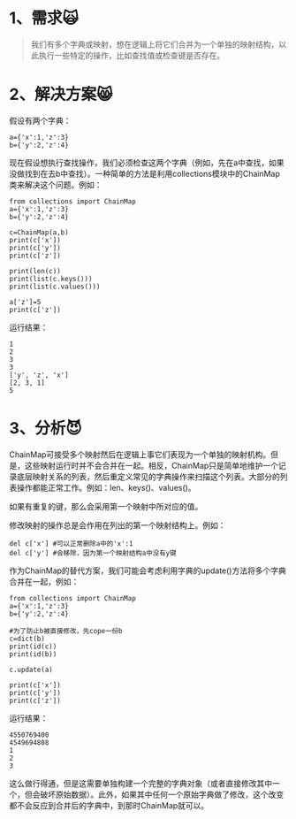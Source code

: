 # 1、需求🙀

> 我们有多个字典或映射，想在逻辑上将它们合并为一个单独的映射结构，以此执行一些特定的操作，比如查找值或检查键是否存在。

# 2、解决方案😸

假设有两个字典：

```
a={'x':1,'z':3}
b={'y':2,'z':4}
```

现在假设想执行查找操作，我们必须检查这两个字典（例如，先在a中查找，如果没做找到在去b中查找）。一种简单的方法是利用collections模块中的ChainMap类来解决这个问题。例如：

```
from collections import ChainMap
a={'x':1,'z':3}
b={'y':2,'z':4}

c=ChainMap(a,b)
print(c['x'])
print(c['y'])
print(c['z'])

print(len(c))
print(list(c.keys()))
print(list(c.values()))

a['z']=5
print(c['z'])
```

运行结果：

```
1
2
3
3
['y', 'z', 'x']
[2, 3, 1]
5
```

# 3、分析😈

ChainMap可接受多个映射然后在逻辑上事它们表现为一个单独的映射机构。但是，这些映射运行时并不会合并在一起。相反，ChainMap只是简单地维护一个记录底层映射关系的列表，然后重定义常见的字典操作来扫描这个列表。大部分的列表操作都能正常工作。例如：len、keys\(\)、values\(\)。

如果有重复的键，那么会采用第一个映射中所对应的值。

修改映射的操作总是会作用在列出的第一个映射结构上。例如：

```
del c['x'] #可以正常删除a中的'x':1
del c['y'] #会移除，因为第一个映射结构a中没有y键
```

作为ChainMap的替代方案，我们可能会考虑利用字典的update\(\)方法将多个字典合并在一起，例如：

```
from collections import ChainMap
a={'x':1,'z':3}
b={'y':2,'z':4}

#为了防止b被直接修改，先cope一份b
c=dict(b)
print(id(c))
print(id(b))

c.update(a)

print(c['x'])
print(c['y'])
print(c['z'])
```

运行结果：

```
4550769400
4549694808
1
2
3
```

这么做行得通，但是这需要单独构建一个完整的字典对象（或者直接修改其中一个，但会破坏原始数据）。此外，如果其中任何一个原始字典做了修改，这个改变都不会反应到合并后的字典中，到那时ChainMap就可以。

